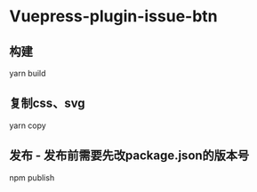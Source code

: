 # Vuepress-plugin-issue-btn

## 构建
yarn build

## 复制css、svg
yarn copy

## 发布 - 发布前需要先改package.json的版本号
npm publish